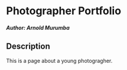 # Photographer Portfolio

##### Author: Arnold Murumba

## Description

This is a page about a young photogragher.


